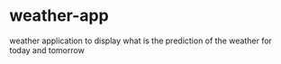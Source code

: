 # weather-app
weather application to display what is the prediction of the weather for today and tomorrow
